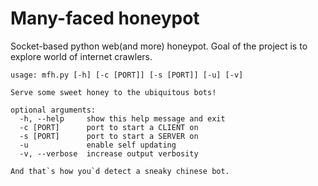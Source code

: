# Many-faced honeypot
Socket-based python web(and more) honeypot.
Goal of the project is to explore world of internet crawlers.

```
usage: mfh.py [-h] [-c [PORT]] [-s [PORT]] [-u] [-v]

Serve some sweet honey to the ubiquitous bots!

optional arguments:
  -h, --help     show this help message and exit
  -c [PORT]      port to start a CLIENT on
  -s [PORT]      port to start a SERVER on
  -u             enable self updating
  -v, --verbose  increase output verbosity

And that`s how you`d detect a sneaky chinese bot.
```
